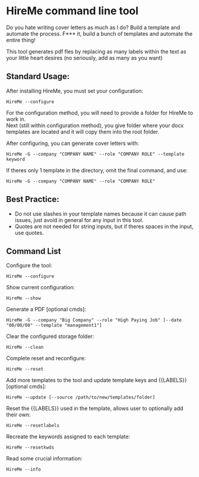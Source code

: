 # HireMe command line tool

Do you hate writing cover letters as much as I do?  Build a template and automate the process. F*** it, build a bunch of templates and automate the entire thing!  
  
This tool generates pdf fles by replacing as many labels within the text as your little heart desires (no seriously, add as many as you want)

## Standard Usage:
After installing HireMe, you must set your configuration:
```
HireMe --configure
```
For the configuration method, you will need to provide a folder for HireMe to work in.  
Next (still within configuration method), you give folder where your docx templates are located and it will copy them into the root folder. 

After configuring, you can generate cover letters with:
```
HireMe -G --company "COMPANY NAME" --role "COMPANY ROLE" --template keyword
```
If theres only 1 template in the directory, omit the final command, and use:
```
HireMe -G --company "COMPANY NAME" --role "COMPANY ROLE"
```
## Best Practice:
* Do not use slashes in your template names because it can cause path issues, just avoid in general for any input in this tool.
* Quotes are not needed for string inputs, but if theres spaces in the input, use quotes.

## Command List

Configure the tool: 
``` 
HireMe --configure
```

Show current configuration:
```
HireMe --show
```

Generate a PDF [optional cmds]:  
```
HireMe -G --company "Big Company" --role "High Paying Job" [--date "00/00/00" --template "management1"]
```

Clear the configured storage folder:
```
HireMe --clean
```

Complete reset and reconfigure:
```
HireMe --reset
```

Add more templates to the tool and update template keys and {{LABELS}} [optional cmds]:
```
HireMe --update [--source /path/to/new/templates/folder]
```

Reset the {{LABELS}} used in the template, allows user to optionally add their own:
```
HireMe --resetlabels
```

Recreate the keywords assigned to each template:
```
HireMe --resetkwds
```

Read some crucial information:
```
HireMe --info
```












